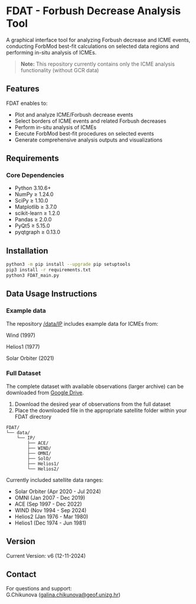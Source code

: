 # FDAT - Forbush Decrease Analysis Tool

A graphical interface tool for analyzing Forbush decrease and ICME events, conducting ForbMod best-fit calculations on selected data regions and performing in-situ analysis of ICMEs.

> **Note:** This repository currently contains only the ICME analysis functionality (without GCR data)

## Features

FDAT enables to:

- Plot and analyze ICME/Forbush decrease events
- Select borders of ICME events and related Forbush decreases
- Perform in-situ analysis of ICMEs
- Execute ForbMod best-fit procedures on selected events
- Generate comprehensive analysis outputs and visualizations

## Requirements

### Core Dependencies
- Python 3.10.6+
- NumPy ≥ 1.24.0
- SciPy ≥ 1.10.0
- Matplotlib ≥ 3.7.0
- scikit-learn ≥ 1.2.0
- Pandas ≥ 2.0.0
- PyQt5 ≥ 5.15.0
- pyqtgraph ≥ 0.13.0

## Installation

```bash
python3 -m pip install --upgrade pip setuptools
pip3 install -r requirements.txt
python3 FDAT_main.py
```

## Data Usage Instructions
### Example data
The repository [/data/IP](https://github.com/spearhead-he/FDAT/tree/main/data/IP) includes example data for ICMEs from:

Wind (1997)

Helios1 (1977)

Solar Orbiter (2021)

### Full Dataset
The complete dataset with available observations (larger archive) can be downloaded from [Google Drive](https://drive.google.com/drive/folders/1RIJbjgvnC_fDRipkUYBjt-U4-dJIAWBz?usp=drive_link).

1. Download the desired year of observations from the full dataset
2. Place the downloaded file in the appropriate satellite folder within your FDAT directory

```
FDAT/
└── data/
    └── IP/
        ├── ACE/
        ├── WIND/
        ├── OMNI/
        ├── SolO/
        ├── Helios1/
        └── Helios2/
```        

Currently included satellite data ranges:
- Solar Orbiter (Apr 2020 - Jul 2024)
- OMNI (Jan 2007 - Dec 2019)
- ACE (Sep 1997 - Dec 2022)
- WIND (Nov 1994 - Sep 2024)
- Helios2 (Jan 1976 - Mar 1980)
- Helios1 (Dec 1974 - Jun 1981)
        
## Version

Current Version: v6 (12-11-2024)

## Contact

For questions and support:  
G.Chikunova (galina.chikunova@geof.unizg.hr)
